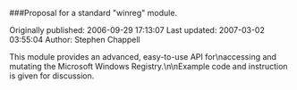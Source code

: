 ###Proposal for a standard "winreg" module.

Originally published: 2006-09-29 17:13:07
Last updated: 2007-03-02 03:55:04
Author: Stephen Chappell

This module provides an advanced, easy-to-use API for\naccessing and mutating the Microsoft Windows Registry.\n\nExample code and instruction is given for discussion.